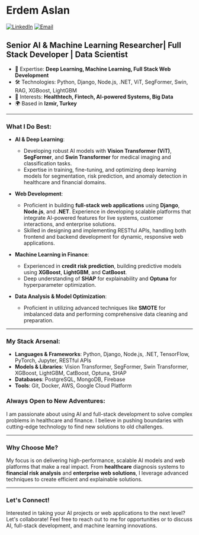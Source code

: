 # Erdem Aslan

[![LinkedIn](https://img.shields.io/badge/LinkedIn-Connect-blue?style=flat&logo=linkedin)](https://www.linkedin.com/in/erdem-aslan-3ab33b284/)
[![Email](https://img.shields.io/badge/Email-Reach%20Me-red?style=flat&logo=gmail)](mailto:erdemaslan1905s@gmail.com)

## Senior AI & Machine Learning Researcher| Full Stack Developer |  Data Scientist

- 🧠 Expertise: **Deep Learning, Machine Learning, Full Stack Web Development**
- 🛠️ Technologies: Python, Django, Node.js, .NET, ViT, SegFormer, Swin, RAG, XGBoost, LightGBM
- 🎯 Interests: **Healthtech, Fintech, AI-powered Systems, Big Data**
- 🌍 Based in **Izmir, Turkey**

---

### What I Do Best:

- **AI & Deep Learning**: 
  - Developing robust AI models with **Vision Transformer (ViT)**, **SegFormer**, and **Swin Transformer** for medical imaging and classification tasks.
  - Expertise in training, fine-tuning, and optimizing deep learning models for segmentation, risk prediction, and anomaly detection in healthcare and financial domains.

- **Web Development**:
  - Proficient in building **full-stack web applications** using **Django**, **Node.js**, and **.NET**. Experience in developing scalable platforms that integrate AI-powered features for live systems, customer interactions, and enterprise solutions.
  - Skilled in designing and implementing RESTful APIs, handling both frontend and backend development for dynamic, responsive web applications.

- **Machine Learning in Finance**:
  - Experienced in **credit risk prediction**, building predictive models using **XGBoost**, **LightGBM**, and **CatBoost**. 
  - Deep understanding of **SHAP** for explainability and **Optuna** for hyperparameter optimization.

- **Data Analysis & Model Optimization**:
  - Proficient in utilizing advanced techniques like **SMOTE** for imbalanced data and performing comprehensive data cleaning and preparation.

---

### My Stack Arsenal:

- **Languages & Frameworks**: Python, Django, Node.js, .NET, TensorFlow, PyTorch, Jupyter, RESTful APIs
- **Models & Libraries**: Vision Transformer, SegFormer, Swin Transformer, XGBoost, LightGBM, CatBoost, Optuna, SHAP
- **Databases**: PostgreSQL, MongoDB, Firebase
- **Tools**: Git, Docker, AWS, Google Cloud Platform



### Always Open to New Adventures:

I am passionate about using AI and full-stack development to solve complex problems in healthcare and finance. I believe in pushing boundaries with cutting-edge technology to find new solutions to old challenges.

---

### Why Choose Me?

My focus is on delivering high-performance, scalable AI models and web platforms that make a real impact. From **healthcare** diagnosis systems to **financial risk analysis** and **enterprise web solutions**, I leverage advanced techniques to create efficient and explainable solutions.

---

### Let's Connect!

Interested in taking your AI projects or web applications to the next level? Let's collaborate! Feel free to reach out to me for opportunities or to discuss AI, full-stack development, and machine learning innovations.
